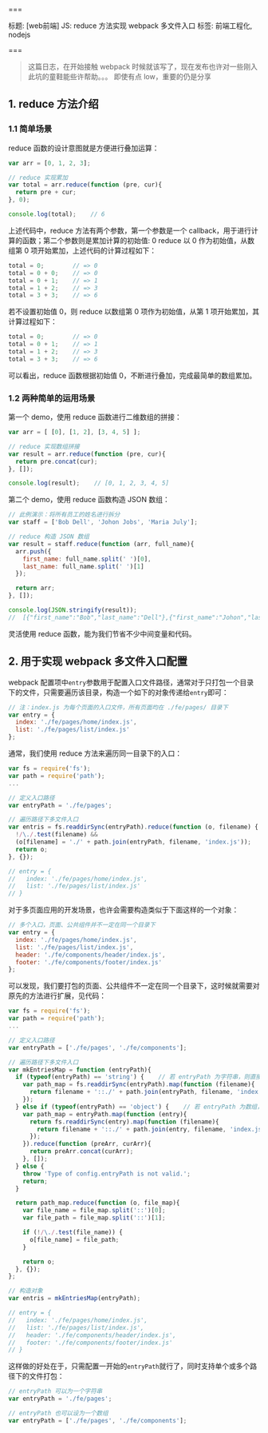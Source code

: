 ===

标题: [web前端] JS: reduce 方法实现 webpack 多文件入口
标签: 前端工程化, nodejs

===

> 这篇日志，在开始接触 webpack 时候就该写了，现在发布也许对一些刚入此坑的童鞋能些许帮助。。。
即使有点 low，重要的仍是分享

## 1. reduce 方法介绍

### 1.1 简单场景

reduce 函数的设计意图就是方便进行叠加运算：

```js
var arr = [0, 1, 2, 3];

// reduce 实现累加
var total = arr.reduce(function (pre, cur){
  return pre + cur;
}, 0);

console.log(total);    // 6
```

上述代码中，reduce 方法有两个参数，第一个参数是一个 callback，用于进行计算的函数；第二个参数则是累加计算的初始值: 0
reduce 以 0 作为初始值，从数组第 0 项开始累加，上述代码的计算过程如下：

```js
total = 0;        // => 0
total = 0 + 0;    // => 0
total = 0 + 1;    // => 1
total = 1 + 2;    // => 3
total = 3 + 3;    // => 6
```

若不设置初始值 0，则 reduce 以数组第 0 项作为初始值，从第 1 项开始累加，其计算过程如下：

```js
total = 0;        // => 0
total = 0 + 1;    // => 1
total = 1 + 2;    // => 3
total = 3 + 3;    // => 6
```

可以看出，reduce 函数根据初始值 0，不断进行叠加，完成最简单的数组累加。

### 1.2 两种简单的运用场景

第一个 demo，使用 reduce 函数进行二维数组的拼接：

```js
var arr = [ [0], [1, 2], [3, 4, 5] ];

// reduce 实现数组拼接
var result = arr.reduce(function (pre, cur){
  return pre.concat(cur);
}, []);

console.log(result);    // [0, 1, 2, 3, 4, 5]
```

第二个 demo，使用 reduce 函数构造 JSON 数组：

```js
// 此例演示：将所有员工的姓名进行拆分
var staff = ['Bob Dell', 'Johon Jobs', 'Maria July'];

// reduce 构造 JSON 数组
var result = staff.reduce(function (arr, full_name){
  arr.push({
    first_name: full_name.split(' ')[0],
    last_name: full_name.split(' ')[1]
  });

  return arr;
}, []);

console.log(JSON.stringify(result));
//  [{"first_name":"Bob","last_name":"Dell"},{"first_name":"Johon","last_name":"Jobs"},{"first_name":"Maria","last_name":"July"}]
```

灵活使用 reduce 函数，能为我们节省不少中间变量和代码。

## 2. 用于实现 webpack 多文件入口配置

webpack 配置项中```entry```参数用于配置入口文件路径，通常对于只打包一个目录下的文件，只需要遍历该目录，构造一个如下的对象传递给```entry```即可：

```js
// 注：index.js 为每个页面的入口文件，所有页面均在 ./fe/pages/ 目录下
var entry = {
  index: './fe/pages/home/index.js',
  list: './fe/pages/list/index.js'
};
```

通常，我们使用 reduce 方法来遍历同一目录下的入口：

```js
var fs = require('fs');
var path = require('path');
...

// 定义入口路径
var entryPath = './fe/pages';

// 遍历路径下多文件入口
var entris = fs.readdirSync(entryPath).reduce(function (o, filename) {
  !/\./.test(filename) &&
  (o[filename] = './' + path.join(entryPath, filename, 'index.js'));
  return o;
}, {});

// entry = {
//   index: './fe/pages/home/index.js',
//   list: './fe/pages/list/index.js'
// }
```

对于多页面应用的开发场景，也许会需要构造类似于下面这样的一个对象：

```js
// 多个入口，页面、公共组件并不一定在同一个目录下
var entry = {
  index: './fe/pages/home/index.js',
  list: './fe/pages/list/index.js',
  header: './fe/components/header/index.js',
  footer: './fe/components/footer/index.js'
};
```

可以发现，我们要打包的页面、公共组件不一定在同一个目录下，这时候就需要对原先的方法进行扩展，见代码：

```js
var fs = require('fs');
var path = require('path');
...

// 定义入口路径
var entryPath = ['./fe/pages', './fe/components'];

// 遍历路径下多文件入口
var mkEntriesMap = function (entryPath){
  if (typeof(entryPath) == 'string') {    // 若 entryPath 为字符串，则直接遍历此目录
    var path_map = fs.readdirSync(entryPath).map(function (filename){
      return filename + '::./' + path.join(entryPath, filename, 'index.js');
    });
  } else if (typeof(entryPath) == 'object') {    // 若 entryPath 为数组，则进行两级遍历
    var path_map = entryPath.map(function (entry){
      return fs.readdirSync(entry).map(function (filename){
        return filename + '::./' + path.join(entry, filename, 'index.js');
      });
    }).reduce(function (preArr, curArr){
      return preArr.concat(curArr);
    }, []);
  } else {
    throw 'Type of config.entryPath is not valid.';
    return;
  }

  return path_map.reduce(function (o, file_map){
    var file_name = file_map.split('::')[0];
    var file_path = file_map.split('::')[1];

    if (!/\./.test(file_name)) {
      o[file_name] = file_path;
    }

    return o;
  }, {});
};

// 构造对象
var entris = mkEntriesMap(entryPath);

// entry = {
//   index: './fe/pages/home/index.js',
//   list: './fe/pages/list/index.js',
//   header: './fe/components/header/index.js',
//   footer: './fe/components/footer/index.js'
// }
```

这样做的好处在于，只需配置一开始的```entryPath```就行了，同时支持单个或多个路径下的文件打包：

```js
// entryPath 可以为一个字符串
var entryPath = './fe/pages';

// entryPath 也可以设为一个数组
var entryPath = ['./fe/pages', './fe/components'];
```
